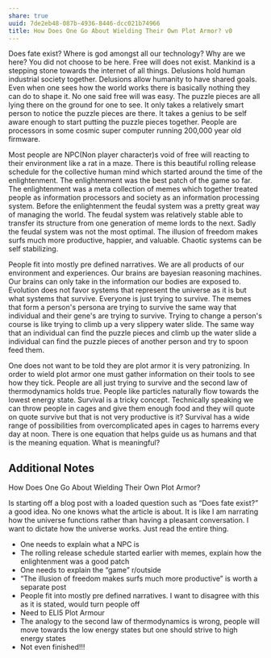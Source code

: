 ```yaml
---
share: true
uuid: 7de2eb48-087b-4936-8446-dcc021b74966
title: How Does One Go About Wielding Their Own Plot Armor? v0
---
```

Does fate exist? Where is god amongst all our technology? Why are we here? You did not choose to be here. Free will does not exist. Mankind is a stepping stone towards the internet of all things. Delusions hold human industrial society together. Delusions allow humanity to have shared goals. Even when one sees how the world works there is basically nothing they can do to shape it. No one said free will was easy. The puzzle pieces are all lying there on the ground for one to see. It only takes a relatively smart person to notice the puzzle pieces are there. It takes a genius to be self aware enough to start putting the puzzle pieces together. People are processors in some cosmic super computer running 200,000 year old firmware. 

Most people are NPC(Non player character)s void of free will reacting to their environment like a rat in a maze. There is this beautiful rolling release schedule for the collective human mind which started around the time of the enlightenment. The enlightenment was the best patch of the game so far. The enlightenment was a meta collection of memes which together treated people as information processors and society as an information processing system. Before the enlightenment the feudal system was a pretty great way of managing the world. The feudal system was relatively stable able to transfer its structure from one generation of meme lords to the next. Sadly the feudal system was not the most optimal. The illusion of freedom makes surfs much more productive, happier, and valuable. Chaotic systems can be self stabilizing.

People fit into mostly pre defined narratives. We are all products of our environment and experiences. Our brains are bayesian reasoning machines. Our brains can only take in the information our bodies are exposed to. Evolution does not favor systems that represent the universe as it is but what systems that survive. Everyone is just trying to survive. The memes that form a person's persona are trying to survive the same way that individual and their gene's are trying to survive. Trying to change a person's course is like trying to climb up a very slippery water slide. The same way that an individual can find the puzzle pieces and climb up the water slide a individual can find the puzzle pieces of another person and try to spoon feed them.

One does not want to be told they are plot armor it is very patronizing. In order to wield plot armor one must gather information on their tools to see how they tick. People are all just trying to survive and the second law of thermodynamics holds true. People like particles naturally flow towards the lowest energy state. Survival is a tricky concept. Technically speaking we can throw people in cages and give them enough food and they will quote on quote survive but that is not very productive is it? Survival has a wide range of possibilities from overcomplicated apes in cages to harrems every day at noon. There is one equation that helps guide us as humans and that is the meaning equation. What is meaningful?

## Additional Notes

How Does One Go About Wielding Their Own Plot Armor?

Is starting off a blog post with a loaded question such as “Does fate exist?” a good idea. No one knows what the article is about. It is like I am narrating how the universe functions rather than having a pleasant conversation. I want to dictate how the universe works. Just read the entire thing.

*   One needs to explain what a NPC is
*   The rolling release schedule started earlier with memes, explain how the enlightenment was a good patch
*   One needs to explain the “game” r/outside
*   “The illusion of freedom makes surfs much more productive” is worth a separate post
*   People fit into mostly pre defined narratives. I want to disagree with this as it is stated, would turn people off
*   Need to ELI5 Plot Armour
*   The analogy to the second law of thermodynamics is wrong, people will move towards the low energy states but one should strive to high energy states
*   Not even finished!!!
